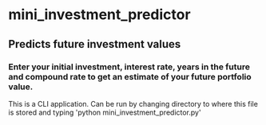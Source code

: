 # mini_investment_predictor
## Predicts future investment values

### Enter your initial investment, interest rate, years in the future and compound rate to get an estimate of your future portfolio value.

This is a CLI application. Can be run by changing directory to where this file is stored and typing 'python mini_investment_predictor.py'

